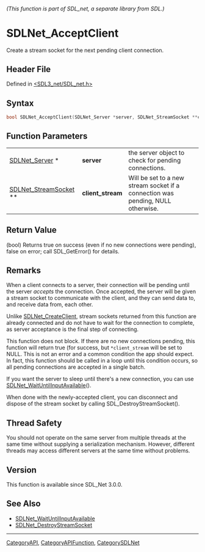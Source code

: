 ###### (This function is part of SDL_net, a separate library from SDL.)
# SDLNet_AcceptClient

Create a stream socket for the next pending client connection.

## Header File

Defined in [<SDL3_net/SDL_net.h>](https://github.com/libsdl-org/SDL_net/blob/main/include/SDL3_net/SDL_net.h)

## Syntax

```c
bool SDLNet_AcceptClient(SDLNet_Server *server, SDLNet_StreamSocket **client_stream);
```

## Function Parameters

|                                               |                   |                                                                                 |
| --------------------------------------------- | ----------------- | ------------------------------------------------------------------------------- |
| [SDLNet_Server](SDLNet_Server) *              | **server**        | the server object to check for pending connections.                             |
| [SDLNet_StreamSocket](SDLNet_StreamSocket) ** | **client_stream** | Will be set to a new stream socket if a connection was pending, NULL otherwise. |

## Return Value

(bool) Returns true on success (even if no new connections were pending),
false on error; call SDL_GetError() for details.

## Remarks

When a client connects to a server, their connection will be pending until
the server _accepts_ the connection. Once accepted, the server will be
given a stream socket to communicate with the client, and they can send
data to, and receive data from, each other.

Unlike [SDLNet_CreateClient](SDLNet_CreateClient), stream sockets returned
from this function are already connected and do not have to wait for the
connection to complete, as server acceptance is the final step of
connecting.

This function does not block. If there are no new connections pending, this
function will return true (for success, but `*client_stream` will be set to
NULL. This is not an error and a common condition the app should expect. In
fact, this function should be called in a loop until this condition occurs,
so all pending connections are accepted in a single batch.

If you want the server to sleep until there's a new connection, you can use
[SDLNet_WaitUntilInputAvailable](SDLNet_WaitUntilInputAvailable)().

When done with the newly-accepted client, you can disconnect and dispose of
the stream socket by calling SDL_DestroyStreamSocket().

## Thread Safety

You should not operate on the same server from multiple threads at the same
time without supplying a serialization mechanism. However, different
threads may access different servers at the same time without problems.

## Version

This function is available since SDL_Net 3.0.0.

## See Also

- [SDLNet_WaitUntilInputAvailable](SDLNet_WaitUntilInputAvailable)
- [SDLNet_DestroyStreamSocket](SDLNet_DestroyStreamSocket)

----
[CategoryAPI](CategoryAPI), [CategoryAPIFunction](CategoryAPIFunction), [CategorySDLNet](CategorySDLNet)

